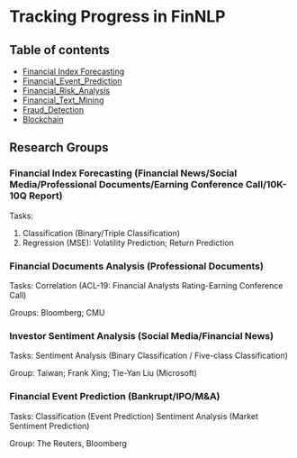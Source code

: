 # Tracking Progress in FinNLP

## Table of contents
- [Financial Index Forecasting](/NLP-based_Financial_Forecasting/README.md)
- [Financial_Event_Prediction](/Financial_Event_Prediction/README.md)
- [Financial_Risk_Analysis](/Financial_Risk_Analysis/README.md)
- [Financial_Text_Mining](/Financial_Text_Mining/README.md)
- [Fraud_Detection](/Fraud_Detection/README.md)
- [Blockchain](/Blockchain/README.md)


## Research Groups
### Financial Index Forecasting (Financial News/Social Media/Professional Documents/Earning Conference Call/10K-10Q Report)
Tasks:
1) Classification (Binary/Triple Classification)
2) Regression (MSE): Volatility Prediction; Return Prediction

### Financial Documents Analysis (Professional Documents)
Tasks:
Correlation (ACL-19: Financial Analysts Rating-Earning Conference Call)

Groups:
Bloomberg; CMU

### Investor Sentiment Analysis (Social Media/Financial News)
Tasks:
Sentiment Analysis (Binary Classification / Five-class Classification)

Group:
Taiwan; Frank Xing; Tie-Yan Liu (Microsoft)

### Financial Event Prediction (Bankrupt/IPO/M&A)
Tasks:
Classification (Event Prediction)
Sentiment Analysis (Market Sentiment Prediction)

Group:
The Reuters, Bloomberg
